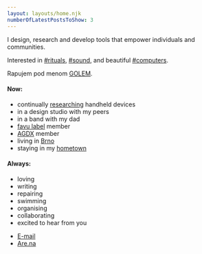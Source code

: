 ```yaml
---
layout: layouts/home.njk
numberOfLatestPostsToShow: 3
---
```


<div class="main-content">

I design, research and develop tools that empower individuals and communities.

Interested in [#rituals](tags/rituals), [#sound](tags/sound), and beautiful [#computers](tags/computers).

Rapujem pod menom [GOLEM](https://soundcloud.com/favu-label/sets/golemiada).

#### Now:

<div class="now-list">

- continually [researching](https://www.are.na/daniel-galis/communicator-aka-chc-ch-agdx) handheld devices
- in a design studio with my peers
- in a band with my dad
- [favu label](https://www.instagram.com/favulabel/) member
- [AGDX](https://agdx.info) member
- living in [Brno](https://www.are.na/daniel-galis/brno-ohi23f4rocs)
- staying in my [hometown](https://www.are.na/daniel-galis/banska-bystrica)

</div>

#### Always:

<div class="always-list">

- loving
- writing
- repairing
- swimming
- organising
- collaborating
- excited to hear from you

</div>
</div>

<div class="contact-list">

- [E-mail](mailto:danielgalis21@gmail.com)
- [Are.na](https://are.na/daniel-galis)

</div>
